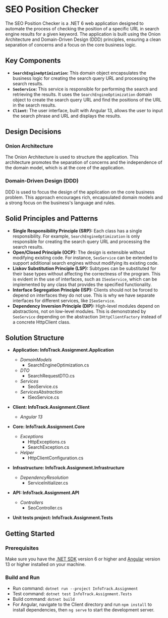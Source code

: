 # SEO Position Checker

The SEO Position Checker is a .NET 6 web application designed to automate the process of checking the position of a specific URL in search engine results for a given keyword. The application is built using the Onion Architecture and Domain-Driven Design (DDD) principles, ensuring a clean separation of concerns and a focus on the core business logic.

## Key Components

- **`SearchEngineOptimization`:** This domain object encapsulates the business logic for creating the search query URL and processing the search results.
- **`SeoService`:** This service is responsible for performing the search and retrieving the results. It uses the `SearchEngineOptimization` domain object to create the search query URL and find the positions of the URL in the search results.
- **`Client`:** The user interface, built with Angular 13, allows the user to input the search phrase and URL and displays the results.

## Design Decisions

### Onion Architecture

The Onion Architecture is used to structure the application. This architecture promotes the separation of concerns and the independence of the domain model, which is at the core of the application.

### Domain-Driven Design (DDD)

DDD is used to focus the design of the application on the core business problem. This approach encourages rich, encapsulated domain models and a strong focus on the business's language and rules.

## Solid Principles and Patterns

- **Single Responsibility Principle (SRP):** Each class has a single responsibility. For example, `SearchEngineOptimization` is only responsible for creating the search query URL and processing the search results.
- **Open/Closed Principle (OCP):** The design is extensible without modifying existing code. For instance, `SeoService` can be extended to support additional search engines without modifying its existing code.
- **Liskov Substitution Principle (LSP):** Subtypes can be substituted for their base types without affecting the correctness of the program. This is evident in the use of interfaces, such as `ISeoService`, which can be implemented by any class that provides the specified functionality.
- **Interface Segregation Principle (ISP):** Clients should not be forced to depend on interfaces they do not use. This is why we have separate interfaces for different services, like `ISeoService`.
- **Dependency Inversion Principle (DIP):** High-level modules depend on abstractions, not on low-level modules. This is demonstrated by `SeoService` depending on the abstraction `IHttpClientFactory` instead of a concrete HttpClient class.

## Solution Structure

 - **Application: InfoTrack.Assignment.Application**
    - *DomainModels*
        - SearchEngineOptimization.cs
    - *DTO*
        - SearchRequestDTO.cs
    - *Services*
        - SeoService.cs
    - *ServicesAbstraction*
        - ISeoService.cs

 - **Client: InfoTrack.Assignment.Client**
    - *Angular 13*

 - **Core: InfoTrack.Assignment.Core**
    - *Exceptions*
        - HttpExceptions.cs
        - SearchException.cs
    - *Helper*
        - HttpClientConfiguration.cs

 - **Infrastructure: InfoTrack.Assignment.Infrastructure**
    - *DependencyResolution*
        - ServiceInitializer.cs

 - **API: InfoTrack.Assignment.API**
    - *Controllers*
        - SeoController.cs

- **Unit tests project: InfoTrack.Assignment.Tests**

## Getting Started

### Prerequisites
Make sure you have the [.NET SDK](https://dotnet.microsoft.com/download) version 6 or higher and [Angular](https://angular.io/guide/setup-local) version 13 or higher installed on your machine.

### Build and Run
 - Run command:  `dotnet run --project InfoTrack.Assignment`
 - Test command: `dotnet test InfoTrack.Assignment.Tests`
 - Build command: `dotnet build`
 - For Angular, navigate to the Client directory and run `npm install` to install dependencies, then `ng serve` to start the development server.